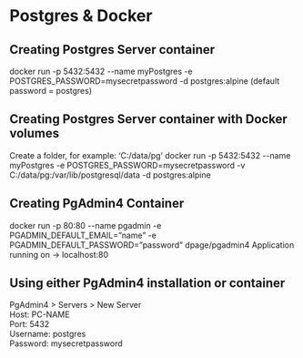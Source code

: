 # Postgres & Docker

## Creating Postgres Server container
docker run -p 5432:5432 --name myPostgres -e POSTGRES_PASSWORD=mysecretpassword -d postgres:alpine
(default password = postgres)

## Creating Postgres Server container with Docker volumes
Create a folder, for example: ‘C:/data/pg’
docker run -p 5432:5432 --name myPostgres -e POSTGRES_PASSWORD=mysecretpassword -v C:/data/pg:/var/lib/postgresql/data -d postgres:alpine

## Creating PgAdmin4 Container
docker run -p 80:80 --name pgadmin -e PGADMIN_DEFAULT_EMAIL=”name” -e PGADMIN_DEFAULT_PASSWORD=”password” dpage/pgadmin4
Application running on -> localhost:80

## Using either PgAdmin4 installation or container
PgAdmin4 > Servers > New Server  
Host: PC-NAME  
Port: 5432  
Username: postgres  
Password: mysecretpassword
